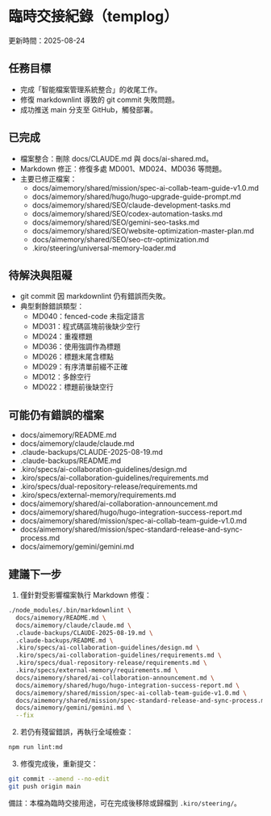 # 臨時交接紀錄（templog）

更新時間：2025-08-24

## 任務目標

- 完成「智能檔案管理系統整合」的收尾工作。
- 修復 markdownlint 導致的 git commit 失敗問題。
- 成功推送 main 分支至 GitHub，觸發部署。

## 已完成

- 檔案整合：刪除 docs/CLAUDE.md 與 docs/ai-shared.md。
- Markdown 修正：修復多處 MD001、MD024、MD036 等問題。
- 主要已修正檔案：
  - docs/aimemory/shared/mission/spec-ai-collab-team-guide-v1.0.md
  - docs/aimemory/shared/hugo/hugo-upgrade-guide-prompt.md
  - docs/aimemory/shared/SEO/claude-development-tasks.md
  - docs/aimemory/shared/SEO/codex-automation-tasks.md
  - docs/aimemory/shared/SEO/gemini-seo-tasks.md
  - docs/aimemory/shared/SEO/website-optimization-master-plan.md
  - docs/aimemory/shared/SEO/seo-ctr-optimization.md
  - .kiro/steering/universal-memory-loader.md

## 待解決與阻礙

- git commit 因 markdownlint 仍有錯誤而失敗。
- 典型剩餘錯誤類型：
  - MD040：fenced-code 未指定語言
  - MD031：程式碼區塊前後缺少空行
  - MD024：重複標題
  - MD036：使用強調作為標題
  - MD026：標題末尾含標點
  - MD029：有序清單前綴不正確
  - MD012：多餘空行
  - MD022：標題前後缺空行

## 可能仍有錯誤的檔案

- docs/aimemory/README.md
- docs/aimemory/claude/claude.md
- .claude-backups/CLAUDE-2025-08-19.md
- .claude-backups/README.md
- .kiro/specs/ai-collaboration-guidelines/design.md
- .kiro/specs/ai-collaboration-guidelines/requirements.md
- .kiro/specs/dual-repository-release/requirements.md
- .kiro/specs/external-memory/requirements.md
- docs/aimemory/shared/ai-collaboration-announcement.md
- docs/aimemory/shared/hugo/hugo-integration-success-report.md
- docs/aimemory/shared/mission/spec-ai-collab-team-guide-v1.0.md
- docs/aimemory/shared/mission/spec-standard-release-and-sync-process.md
- docs/aimemory/gemini/gemini.md

## 建議下一步

1. 僅針對受影響檔案執行 Markdown 修復：

```bash
./node_modules/.bin/markdownlint \
  docs/aimemory/README.md \
  docs/aimemory/claude/claude.md \
  .claude-backups/CLAUDE-2025-08-19.md \
  .claude-backups/README.md \
  .kiro/specs/ai-collaboration-guidelines/design.md \
  .kiro/specs/ai-collaboration-guidelines/requirements.md \
  .kiro/specs/dual-repository-release/requirements.md \
  .kiro/specs/external-memory/requirements.md \
  docs/aimemory/shared/ai-collaboration-announcement.md \
  docs/aimemory/shared/hugo/hugo-integration-success-report.md \
  docs/aimemory/shared/mission/spec-ai-collab-team-guide-v1.0.md \
  docs/aimemory/shared/mission/spec-standard-release-and-sync-process.md \
  docs/aimemory/gemini/gemini.md \
  --fix
```

2. 若仍有殘留錯誤，再執行全域檢查：

```bash
npm run lint:md
```

3. 修復完成後，重新提交：

```bash
git commit --amend --no-edit
git push origin main
```

備註：本檔為臨時交接用途，可在完成後移除或歸檔到 `.kiro/steering/`。
